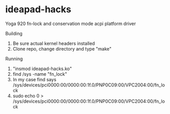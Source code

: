 # ideapad-hacks
Yoga 920 fn-lock and conservation mode acpi platform driver

Building
1. Be sure actual kernel headers installed
2. Clone repo, change directory and type "make"

Running
1. "insmod ideapad-hacks.ko"
2. find /sys -name "fn_lock"
3. In my case find says /sys/devices/pci0000:00/0000:00:1f.0/PNP0C09:00/VPC2004:00/fn_lock
4. sudo echo 0 > /sys/devices/pci0000:00/0000:00:1f.0/PNP0C09:00/VPC2004:00/fn_lock
